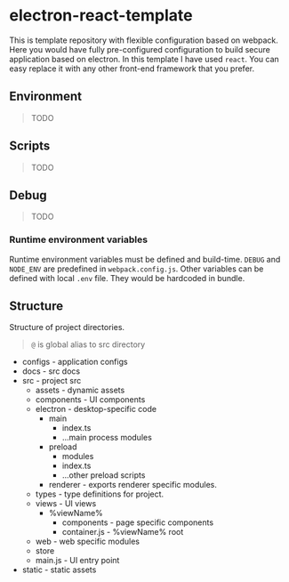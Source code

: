 # electron-react-template
This is template repository with flexible configuration based on webpack.
Here you would have fully pre-configured configuration to build secure application based on electron.
In this template I have used `react`.
You can easy replace it with any other front-end framework that you prefer.

## Environment
> TODO

## Scripts
> TODO

## Debug
> TODO

### Runtime environment variables
Runtime environment variables must be defined and build-time.
`DEBUG` and `NODE_ENV` are predefined in `webpack.config.js`.
Other variables can  be defined with local `.env` file. They would be hardcoded in bundle.

## Structure
Structure of project directories.

> `@` is global alias to src directory

* configs - application configs
* docs - src docs
* src - project src
  * assets - dynamic assets
  * components - UI components
  * electron - desktop-specific code
    * main
      * index.ts
      * ...main process modules
    * preload
      * modules
      * index.ts
      * ...other preload scripts
    * renderer - exports renderer specific modules.
  * types - type definitions for project.
  * views - UI views
    * %viewName%
      * components - page specific components
      * container.js - %viewName% root
  * web - web specific modules
  * store
  * main.js - UI entry point
* static - static assets
